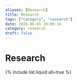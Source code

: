 ```yaml
---
aliases: [Research]
title: Research
tags: ["category", "research"]
date: 2020-06-01 20:09:34
category: research
draft: false
---
```


# Research

{% include list.liquid all=true %}
